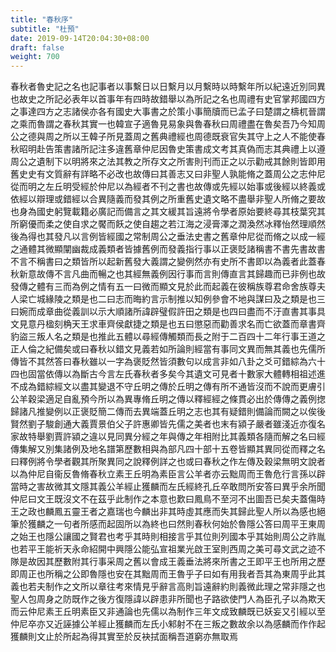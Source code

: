 ```yaml
---
title: "春秋序"
subtitle: "杜預"
date: 2019-09-14T20:04:30+08:00
draft: false
weight: 700
---
```



春秋者魯史記之名也記事者以事繫日以日繫月以月繫時以時繫年所以紀遠近別同異也故史之所記必表年以首事年有四時故錯舉以為所記之名也周禮有史官掌邦國四方之事達四方之志諸侯亦各有國史大事書之於策小事簡牘而已孟子曰楚謂之檮杌晉謂之乘而魯謂之春秋其實一也韓宣子適魯見易象與魯春秋曰周禮盡在魯矣吾乃今知周公之德與周之所以王韓子所見蓋周之舊典禮經也周德既衰官失其守上之人不能使春秋昭明赴告策書諸所記注多違舊章仲尼因魯史策書成文考其真偽而志其典禮上以遵周公之遺制下以明將來之法其教之所存文之所害則刊而正之以示勸戒其餘則皆即用舊史史有文質辭有詳略不必改也故傳曰其善志又曰非聖人孰能脩之蓋周公之志仲尼從而明之左丘明受經於仲尼以為經者不刊之書也故傳或先經以始事或後經以終義或依經以辯理或錯經以合異隨義而發其例之所重舊史遺文略不盡舉非聖人所脩之要故也身為國史躬覽載籍必廣記而備言之其文緩其旨遠將令學者原始要終尋其枝葉究其所窮優而柔之使自求之饜而飫之使自趨之若江海之浸膏澤之潤渙然冰釋怡然理順然後為得也其發凡以言例皆經國之常制周公之垂法史書之舊章仲尼從而脩之以成一經之通體其微顯闡幽裁成義類者皆據舊例而發義指行事以正褒貶諸稱書不書先書故書不言不稱書曰之類皆所以起新舊發大義謂之變例然亦有史所不書即以為義者此蓋春秋新意故傳不言凡曲而暢之也其經無義例因行事而言則傳直言其歸趣而已非例也故發傳之體有三而為例之情有五一曰微而顯文見於此而起義在彼稱族尊君命舍族尊夫人梁亡城緣陵之類是也二曰志而晦約言示制推以知例參會不地與謀曰及之類是也三曰婉而成章曲從義訓以示大順諸所諱辟璧假許田之類是也四曰盡而不汙直書其事具文見意丹楹刻桷天王求車齊侯獻捷之類是也五曰懲惡而勸善求名而亡欲蓋而章書齊豹盜三叛人名之類是也推此五體以尋經傳觸類而長之附于二百四十二年行事王道之正人倫之紀備矣或曰春秋以錯文見義若如所論則經當有事同文異而無其義也先儒所傳皆不其然答曰春秋雖以一字為褒貶然皆須數句以成言非如八卦之爻可錯綜為六十四也固當依傳以為斷古今言左氏春秋者多矣今其遺文可見者十數家大體轉相祖述進不成為錯綜經文以盡其變退不守丘明之傳於丘明之傳有所不通皆沒而不說而更膚引公羊穀梁適足自亂預今所以為異專脩丘明之傳以釋經經之條貫必出於傳傳之義例揔歸諸凡推變例以正褒貶簡二傳而去異端蓋丘明之志也其有疑錯則備論而闕之以俟後賢然劉子駿創通大義賈景伯父子許惠卿皆先儒之美者也末有潁子嚴者雖淺近亦復名家故特舉劉賈許潁之違以見同異分經之年與傳之年相附比其義類各隨而解之名曰經傳集解又別集諸例及地名譜第歷數相與為部凡四十部十五卷皆顯其異同從而釋之名曰釋例將令學者觀其所聚異同之說釋例詳之也或曰春秋之作左傳及穀梁無明文說者以為仲尼自衞反魯脩春秋立素王丘明為素臣言公羊者亦云黜周而王魯危行言孫以辟當時之害故微其文隱其義公羊經止獲麟而左氏經終孔丘卒敢問所安答曰異乎余所聞仲尼曰文王既沒文不在茲乎此制作之本意也歎曰鳳鳥不至河不出圖吾已矣夫蓋傷時王之政也麟鳳五靈王者之嘉瑞也今麟出非其時虛其應而失其歸此聖人所以為感也絕筆於獲麟之一句者所感而起固所以為終也曰然則春秋何始於魯隱公答曰周平王東周之始王也隱公讓國之賢君也考乎其時則相接言乎其位則列國本乎其始則周公之祚胤也若平王能祈天永命紹開中興隱公能弘宣祖業光啟王室則西周之美可尋文武之迹不隊是故因其歷數附其行事采周之舊以會成王義垂法將來所書之王即平王也所用之歷即周正也所稱之公即魯隱也安在其黜周而王魯乎子曰如有用我者吾其為東周乎此其義也若夫制作之文所以章往考來情見乎辭言高則旨遠辭約則義微此理之常非隱之也聖人包周身之防既作之後方復隱諱以辟患非所聞也子路欲使門人為臣孔子以為欺天而云仲尼素王丘明素臣又非通論也先儒以為制作三年文成致麟既已妖妄又引經以至仲尼卒亦又近誣據公羊經止獲麟而左氏小邾射不在三叛之數故余以為感麟而作作起獲麟則文止於所起為得其實至於反袂拭面稱吾道窮亦無取焉